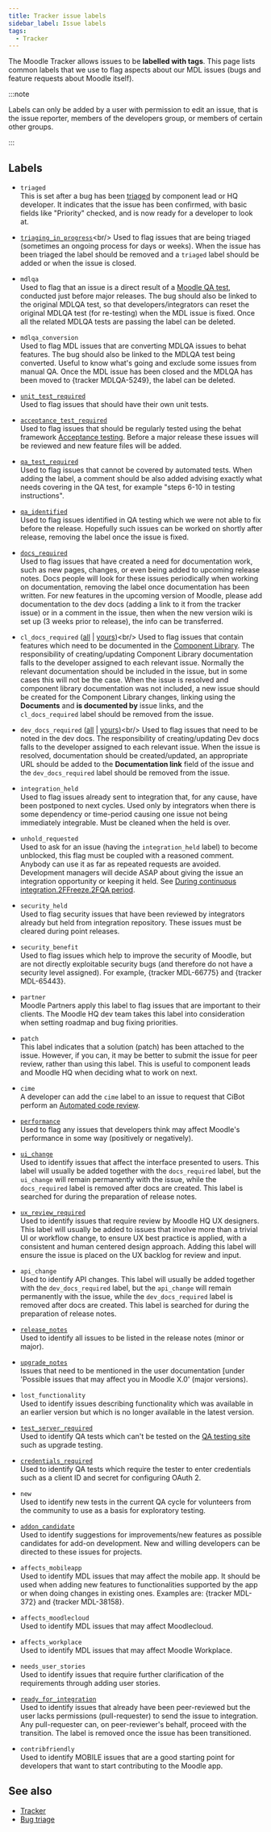 ```yaml
---
title: Tracker issue labels
sidebar_label: Issue labels
tags:
  - Tracker
---
```


The Moodle Tracker allows issues to be **labelled with tags**. This page lists common labels that we use to flag aspects about our MDL issues (bugs and feature requests about Moodle itself).

:::note

Labels can only be added by a user with permission to edit an issue, that is the issue reporter, members of the developers group, or members of certain other groups.

:::

## Labels

- `triaged`<br/>
This is set after a bug has been [triaged](/general/development/process/triage) by component lead or HQ developer. It indicates that the issue has been confirmed, with basic fields like "Priority" checked, and is now ready for a developer to look at.

- [`triaging_in_progress`](https://tracker.moodle.org/issues/?jql=labels%20in%20(triaging_in_progress))<br/>
Used to flag issues that are being triaged (sometimes an ongoing process for days or weeks). When the issue has been triaged the label should be removed and a `triaged` label should be added or when the issue is closed.

- `mdlqa`<br/>
Used to flag that an issue is a direct result of a [Moodle QA test](/general/development/process/testing/qa), conducted just before major releases. The bug should also be linked to the original MDLQA test, so that developers/integrators can reset the original MDLQA test (for re-testing) when the MDL issue is fixed. Once all the related MDLQA tests are passing the label can be deleted.

- `mdlqa_conversion`<br/>
Used to flag MDL issues that are converting MDLQA issues to behat features. The bug should also be linked to the MDLQA test being converted. Useful to know what's going and exclude some issues from manual QA. Once the MDL issue has been closed and the MDLQA has been moved to {tracker MDLQA-5249}, the label can be deleted.

- [`unit_test_required`](https://tracker.moodle.org/issues/?jql=labels%20%3D%20unit_test_required)<br/>
Used to flag issues that should have their own unit tests.

- [`acceptance_test_required`](https://tracker.moodle.org/issues/?jql=labels%20%3D%20acceptance_test_required)<br/>
Used to flag issues that should be regularly tested using the behat framework [Acceptance testing](https://docs.moodle.org/dev/Acceptance_testing). Before a major release these issues will be reviewed and new feature files will be added.

- [`qa_test_required`](https://tracker.moodle.org/issues/?jql=labels%20%3D%20qa_test_required)<br/>
Used to flag issues that cannot be covered by automated tests. When adding the label, a comment should be also added advising exactly what needs covering in the QA test, for example "steps 6-10 in testing instructions".

- [`qa_identified`](https://tracker.moodle.org/issues/?jql=labels%20%3D%20qa_identified)<br/>
Used to flag issues identified in QA testing which we were not able to fix before the release. Hopefully such issues can be worked on shortly after release, removing the label once the issue is fixed.

- [`docs_required`](https://tracker.moodle.org/issues/?jql=labels%20%3D%20docs_required)<br/>
Used to flag issues that have created a need for documentation work, such as new pages, changes, or even being added to upcoming release notes. Docs people will look for these issues periodically when working on documentation, removing the label once documentation has been written. For new features in the upcoming version of Moodle, please add documentation to the dev docs (adding a link to it from the tracker issue) or in a comment in the issue, then when the new version wiki is set up (3 weeks prior to release), the info can be transferred.

- `cl_docs_required` ([all](https://tracker.moodle.org/issues/?jql=labels%20in%20(cl_docs_required)) | [yours](https://tracker.moodle.org/issues/?jql=labels%20in%20(cl_docs_required)%20AND%20assignee%20%3D%20currentUser()))<br/>
Used to flag issues that contain features which need to be documented in the [Component Library](https://docs.moodle.org/dev/Component_Library). The responsibility of creating/updating Component Library documentation falls to the developer assigned to each relevant issue. Normally the relevant documentation should be included in the issue, but in some cases this will not be the case. When the issue is resolved and component library documentation was not included, a new issue should be created for the Component Library changes, linking using the **Documents** and **is documented by** issue links, and the `cl_docs_required` label should be removed from the issue.

- `dev_docs_required` ([all](https://tracker.moodle.org/issues/?jql=labels%20in%20(dev_docs_required)) | [yours](https://tracker.moodle.org/issues/?jql=labels%20in%20(dev_docs_required)%20AND%20assignee%20%3D%20currentUser()))<br/>
Used to flag issues that need to be noted in the dev docs. The responsibility of creating/updating Dev docs falls to the developer assigned to each relevant issue. When the issue is resolved, documentation should be created/updated, an appropriate URL should be added to the **Documentation link** field of the issue and the `dev_docs_required` label should be removed from the issue.

- `integration_held`<br/>
Used to flag issues already sent to integration that, for any cause, have been postponed to next cycles. Used only by integrators when there is some dependency or time-period causing one issue not being immediately integrable. Must be cleaned when the held is over.

- `unhold_requested`<br/>
Used to ask for an issue (having the `integration_held` label) to become unblocked, this flag must be coupled with a reasoned comment. Anybody can use it as far as repeated requests are avoided. Development managers will decide ASAP about giving the issue an integration opportunity or keeping it held. See [During continuous integration.2FFreeze.2FQA period](../process/integration-review#during-continuous-integrationfreezeqa-period).

- `security_held`<br/>
Used to flag security issues that have been reviewed by integrators already but held from integration repository. These issues must be cleared during point releases.

- `security_benefit`<br/>
Used to flag issues which help to improve the security of Moodle, but are not directly exploitable security bugs (and therefore do not have a security level assigned). For example, {tracker MDL-66775} and {tracker MDL-65443}.

- `partner`<br/>
Moodle Partners apply this label to flag issues that are important to their clients. The Moodle HQ dev team takes this label into consideration when setting roadmap and bug fixing priorities.

- `patch`<br/>
This label indicates that a solution (patch) has been attached to the issue. However, if you can, it may be better to submit the issue for peer review, rather than using this label. This is useful to component leads and Moodle HQ when deciding what to work on next.

- `cime`<br/>
A developer can add the `cime` label to an issue to request that CiBot perform an [Automated code review](https://docs.moodle.org/dev/Automated_code_review).

- [`performance`](https://tracker.moodle.org/issues/?jql=labels%20%3D%20performance%20AND%20project%20%3D%20MDL)<br/>
Used to flag any issues that developers think may affect Moodle's performance in some way (positively or negatively).

- [`ui_change`](https://tracker.moodle.org/issues/?jql=labels%20%3D%20ui_change)<br/>
Used to identify issues that affect the interface presented to users. This label will usually be added together with the `docs_required` label, but the `ui_change` will remain permanently with the issue, while the `docs_required` label is removed after docs are created. This label is searched for during the preparation of release notes.

- [`ux_review_required`](https://tracker.moodle.org/issues/?jql=labels%20%3D%20%22ux_review_required%22)<br/>
Used to identify issues that require review by Moodle HQ UX designers. This label will usually be added to issues that involve more than a trivial UI or workflow change, to ensure UX best practice is applied, with a consistent and human centered design approach. Adding this label will ensure the issue is placed on the UX backlog for review and input.

- `api_change`<br/>
Used to identify API changes. This label will usually be added together with the `dev_docs_required` label, but the `api_change` will remain permanently with the issue, while the `dev_docs_required` label is removed after docs are created. This label is searched for during the preparation of release notes.

- [`release_notes`](https://tracker.moodle.org/issues/?jql=labels%20%3D%20release_notes)<br/>
Used to identify all issues to be listed in the release notes (minor or major).

- [`upgrade_notes`](https://tracker.moodle.org/issues/?jql=labels%20%3D%20upgrade_notes)<br/>
Issues that need to be mentioned in the user documentation [under 'Possible issues that may affect you in Moodle X.0' (major versions).

- `lost_functionality`<br/>
Used to identify issues describing functionality which was available in an earlier version but which is no longer available in the latest version.

- [`test_server_required`](https://tracker.moodle.org/issues/?jql=labels%20%3D%20%20test_server_required)<br/>
Used to identify QA tests which can't be tested on the [QA testing site](http://qa.moodle.net) such as upgrade testing.

- [`credentials_required`](https://tracker.moodle.org/issues/?jql=labels%20%3D%20credentials_required)<br/>
Used to identify QA tests which require the tester to enter credentials such as a client ID and secret for configuring OAuth 2.

- `new`<br/>
Used to identify new tests in the current QA cycle for volunteers from the community to use as a basis for exploratory testing.

- [`addon_candidate`](https://tracker.moodle.org/issues/?jql=labels%20%3D%20addon_candidate)<br/>
Used to identify suggestions for improvements/new features as possible candidates for add-on development. New and willing developers can be directed to these issues for projects.

- `affects_mobileapp`<br/>
Used to identify MDL issues that may affect the mobile app. It should be used when adding new features to functionalities supported by the app or when doing changes in existing ones. Examples are: {tracker MDL-372} and {tracker MDL-38158}.

- `affects_moodlecloud`<br/>
Used to identify MDL issues that may affect Moodlecloud.

- `affects_workplace`<br/>
Used to identify MDL issues that may affect Moodle Workplace.

- `needs_user_stories`<br/>
Used to identify issues that require further clarification of the requirements through adding user stories.

- [`ready_for_integration`](https://tracker.moodle.org/issues/?filter=21824)<br/>
Used to identify issues that already have been peer-reviewed but the user lacks permissions (pull-requester) to send the issue to integration. Any pull-requester can, on peer-reviewer's behalf, proceed with the transition. The label is removed once the issue has been transitioned.

- `contribfriendly`<br/>
Used to identify MOBILE issues that are a good starting point for developers that want to start contributing to the Moodle app.

## See also

- [Tracker](../tracker)
- [Bug triage](../process/triage)
